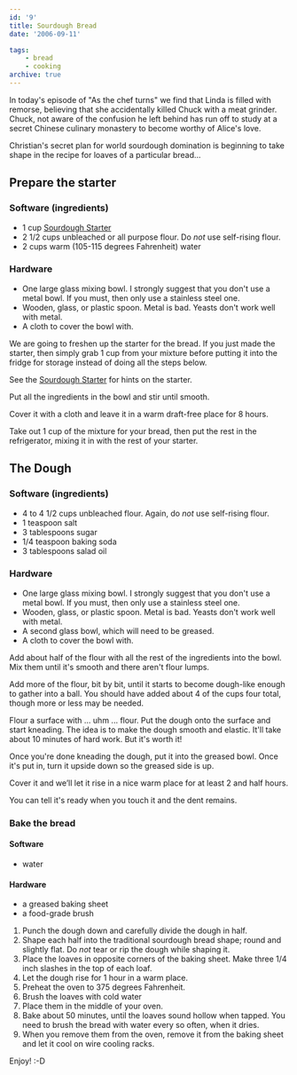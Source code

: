 ```yaml
---
id: '9'
title: Sourdough Bread
date: '2006-09-11'

tags:
    - bread
    - cooking
archive: true
---
```


In today's episode of "As the chef turns" we find that Linda is filled with
remorse, believing that she accidentally killed Chuck with a meat grinder.
Chuck, not aware of the confusion he left behind has run off to study at a
secret Chinese culinary monastery to become worthy of Alice's love.

Christian's secret plan for world sourdough domination is beginning to take
shape in the recipe for loaves of a particular bread...

## Prepare the starter

### Software (ingredients)

-   1 cup [Sourdough Starter](/sourdough-starter)
-   2 1/2 cups unbleached or all purpose flour. Do _not_ use self-rising
    flour.
-   2 cups warm (105-115 degrees Fahrenheit) water

### Hardware

-   One large glass mixing bowl. I strongly suggest that you don't use a metal
    bowl. If you must, then only use a stainless steel one.
-   Wooden, glass, or plastic spoon. Metal is bad. Yeasts don't work well with
    metal.
-   A cloth to cover the bowl with.

We are going to freshen up the starter for the bread. If you just made the
starter, then simply grab 1 cup from your mixture before putting it into the
fridge for storage instead of doing all the steps below.

See the [Sourdough Starter](/sourdough-starter) for hints on the starter.

Put all the ingredients in the bowl and stir until smooth.

Cover it with a cloth and leave it in a warm draft-free place for 8 hours.

Take out 1 cup of the mixture for your bread, then put the rest in the
refrigerator, mixing it in with the rest of your starter.

## The Dough

### Software (ingredients)

-   4 to 4 1/2 cups unbleached flour. Again, do _not_ use self-rising flour.
-   1 teaspoon salt
-   3 tablespoons sugar
-   1/4 teaspoon baking soda
-   3 tablespoons salad oil

### Hardware

-   One large glass mixing bowl. I strongly suggest that you don't use a metal
    bowl. If you must, then only use a stainless steel one.
-   Wooden, glass, or plastic spoon. Metal is bad. Yeasts don't work well with
    metal.
-   A second glass bowl, which will need to be greased.
-   A cloth to cover the bowl with.

Add about half of the flour with all the rest of the ingredients into the
bowl. Mix them until it's smooth and there aren't flour lumps.

Add more of the flour, bit by bit, until it starts to become dough-like enough
to gather into a ball. You should have added about 4 of the cups four total,
though more or less may be needed.

Flour a surface with ... uhm ... flour. Put the dough onto the surface and
start kneading. The idea is to make the dough smooth and elastic. It'll take
about 10 minutes of hard work. But it's worth it!

Once you're done kneading the dough, put it into the greased bowl. Once it's
put in, turn it upside down so the greased side is up.

Cover it and we’ll let it rise in a nice warm place for at least 2 and half
hours.

You can tell it's ready when you touch it and the dent remains.

### Bake the bread

#### Software

-   water

#### Hardware

-   a greased baking sheet
-   a food-grade brush

1.  Punch the dough down and carefully divide the dough in half.
2.  Shape each half into the traditional sourdough bread shape; round and
    slightly flat. Do _not_ tear or rip the dough while shaping it.
3.  Place the loaves in opposite corners of the baking sheet. Make three 1/4
    inch slashes in the top of each loaf.
4.  Let the dough rise for 1 hour in a warm place.
5.  Preheat the oven to 375 degrees Fahrenheit.
6.  Brush the loaves with cold water
7.  Place them in the middle of your oven.
8.  Bake about 50 minutes, until the loaves sound hollow when tapped. You need
    to brush the bread with water every so often, when it dries.
9.  When you remove them from the oven, remove it from the baking sheet and
    let it cool on wire cooling racks.

Enjoy! :-D
